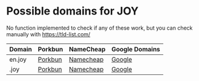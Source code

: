 # Possible domains for JOY

No function implemented to check if any of these work, but you can check manually with https://tld-list.com/

| Domain | Porkbun | NameCheap | Google Domains |
|---|---|---|---|
| en.joy | [Porkbun](https://porkbun.com/checkout/search?prb=e814663da1&tlds=&idnLanguage=&search=search&q=en.joy) | [Namecheap](https://www.namecheap.com/domains/registration/results/?domain=en.joy) | [Google](https://domains.google.com/registrar/search?searchTerm=en.joy) |
| .joy | [Porkbun](https://porkbun.com/checkout/search?prb=e814663da1&tlds=&idnLanguage=&search=search&q=.joy) | [Namecheap](https://www.namecheap.com/domains/registration/results/?domain=.joy) | [Google](https://domains.google.com/registrar/search?searchTerm=.joy) |
